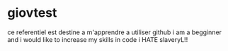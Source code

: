 # giovtest
ce referentiel est destine a m'apprendre a utiliser github
i am a begginner and i would like to increase my skills in code
i HATE slaveryL!!